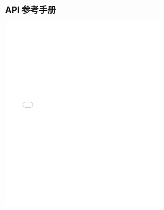 # API 参考手册

<iframe src="/references/index.html" frameborder=0 width="100%" height="600" seamless></iframe>
